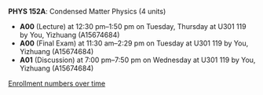 **PHYS 152A**: Condensed Matter Physics (4 units)

- **A00** (Lecture) at 12:30 pm–1:50 pm on Tuesday, Thursday at U301 119 by You, Yizhuang (A15674684)
- **A00** (Final Exam) at 11:30 am–2:29 pm on Tuesday at U301 119 by You, Yizhuang (A15674684)
- **A01** (Discussion) at 7:00 pm–7:50 pm on Wednesday at U301 119 by You, Yizhuang (A15674684)

[Enrollment numbers over time](./PHYS152A.tsv)
